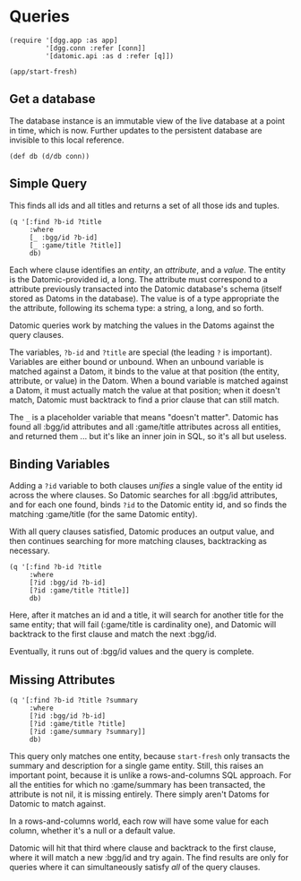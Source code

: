 # Queries

```
(require '[dgg.app :as app]
         '[dgg.conn :refer [conn]]
         '[datomic.api :as d :refer [q]])

(app/start-fresh)
```

## Get a database

The database instance is an immutable view of the live database at a point in time, which is now.
Further updates to the persistent database are invisible to this local reference.

```
(def db (d/db conn))
```

## Simple Query

This finds all ids and all titles and returns a set of all those ids and tuples.

```
(q '[:find ?b-id ?title 
     :where
     [_ :bgg/id ?b-id]
     [_ :game/title ?title]]
     db)
```

Each where clause identifies an _entity_, an _attribute_, and a _value_.  The entity is the
Datomic-provided id, a long.  The attribute must correspond to a attribute previously transacted into the
Datomic database's schema (itself stored as Datoms in the database).  The value is of a type
appropriate the the attribute, following its schema type: a string, a long, and so forth.

Datomic queries work by matching the values in the Datoms against the query clauses.

The variables, `?b-id` and `?title` are special (the leading `?` is important). Variables are either bound
or unbound.  When an unbound variable is matched against a Datom, it binds to the value at that position (the entity,
attribute, or value) in the Datom.
When a bound variable is matched against a Datom, it must actually match the value at that position; when it
doesn't match, Datomic must backtrack to find a prior clause that can still match.

The `_` is a placeholder variable that means "doesn't matter".  Datomic has found all :bgg/id attributes
and all :game/title attributes across all entities, and returned them ... but it's like an inner join in SQL, so
it's all but useless.

## Binding Variables

Adding a `?id` variable to both clauses _unifies_ a single value of the entity id across the where clauses.
So Datomic searches for all :bgg/id attributes, and for each one found, binds `?id` to the Datomic entity id,
and so finds the matching :game/title (for the same Datomic entity).

With all query clauses satisfied, Datomic produces an output value, and then continues searching for more
matching clauses, backtracking as necessary.


```
(q '[:find ?b-id ?title 
     :where
     [?id :bgg/id ?b-id]
     [?id :game/title ?title]]
     db)
```

Here, after it matches an id and a title, it will search for another title for the same entity;
that will fail (:game/title is cardinality one), and Datomic will backtrack to the first clause and
match the next :bgg/id.

Eventually, it runs out of :bgg/id values and the query is complete.

## Missing Attributes

```
(q '[:find ?b-id ?title ?summary
     :where
     [?id :bgg/id ?b-id]
     [?id :game/title ?title]
     [?id :game/summary ?summary]]
     db)
```

This query only matches one entity, because `start-fresh` only transacts the summary and description for a single
game entity. Still, this raises an important point, because it is unlike a rows-and-columns SQL approach.
For all the entities for which no :game/summary has been transacted, the attribute
is not nil, it is missing entirely. There simply aren't Datoms for Datomic to match against. 

In a rows-and-columns world, each row will have some value for each column, whether it's a null or a default value.

Datomic will hit that third where clause and backtrack to the first clause, where it will match a new
:bgg/id and try again.  The find results are only for queries where it can simultaneously satisfy _all_
of the query clauses.
